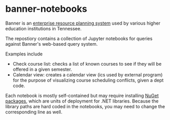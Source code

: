 # banner-notebooks

Banner is an [enterprise resource planning system](https://www.etsu.edu/banner/) used by various higher education institutions in Tennessee.

The repostiory contains a collection of Jupyter notebooks for queries against Banner's web-based query system.

Examples include

- Check course list: checks a list of known courses to see if they will be offered in a given semester.
- Calendar view: creates a calendar view (ics used by external program) for the purpose of visualizing course scheduling conflicts, given a dept code.

Each notebook is mostly self-contained but may require installing [NuGet packages](https://docs.microsoft.com/en-us/nuget/tools/nuget-exe-cli-reference), which are units of deployment for .NET libraries. Because the library paths are hard coded in the notebooks, you may need to change the corresponding line as well.
